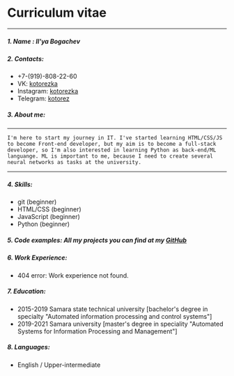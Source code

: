 # Curriculum vitae
---
##### 1. Name : Il'ya Bogachev
##### 2. Contacts:
- +7-(919)-808-22-60
- VK: [kotorezka](vk.com/kotorezka)
- Instagram: [kotorezka](https://www.instagram.com/kotorezka/)
- Telegram: [kotorez](https://t.me/Kotorez)
##### 3. About me:
---
    I'm here to start my journey in IT. I've started learning HTML/CSS/JS to become Front-end developer, but my aim is to become a full-stack developer, so I'm also interested in learning Python as back-end/ML languange. ML is important to me, because I need to create several neural networks as tasks at the university.
---
##### 4. Skills: 
 - git (beginner)
 - HTML/CSS (beginner)
 - JavaScript (beginner)
 - Python (beginner)
##### 5. Code examples: All my projects you can find at my [GitHub](https://github.com/Kotorezka)
##### 6. Work Experience: 
- 404 error: Work experience not found.
##### 7. Education:
- 2015-2019 Samara state technical university [bachelor's degree in specialty "Automated information processing and control systems"]
- 2019-2021 Samara university [master's degree in speciality "Automated Systems for Information Processing and Management"]
##### 8. Languages:
 - English / Upper-intermediate